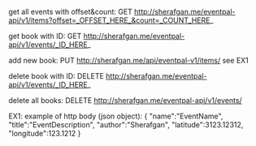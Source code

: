 get all events with offset&count: GET http://sherafgan.me/eventpal-api/v1/items?offset=_OFFSET_HERE_&count=_COUNT_HERE_

get book with ID: GET http://sherafgan.me/eventpal-api/v1/events/_ID_HERE_

add new book: PUT http://sherafgan.me/api/eventpal-v1/items/ see EX1

delete book with ID: DELETE http://sherafgan.me/eventpal-api/v1/events/_ID_HERE_

delete all books: DELETE http://sherafgan.me/eventpal-api/v1/events/


EX1: example of http body (json object):
{
	"name":"EventName",
	"title":"EventDescription",
	"author":"Sherafgan",
	"latitude":3123.12312,
	"longitude":123.1212
}
